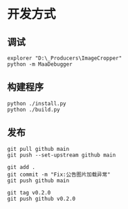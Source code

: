 # 开发方式

## 调试

``` shell
explorer "D:\_Producers\ImageCropper"
python -m MaaDebugger
```

## 构建程序

``` shell
python ./install.py
python ./build.py
```

## 发布

``` shell
git pull github main
git push --set-upstream github main

git add .
git commit -m "Fix:公告图片加载异常"
git push github main

git tag v0.2.0
git push github v0.2.0
```
